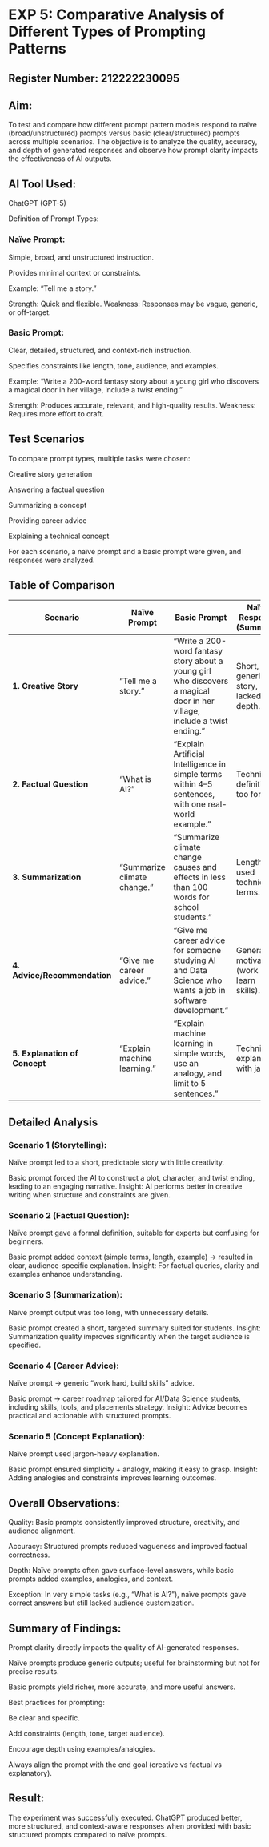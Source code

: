 # EXP 5: Comparative Analysis of Different Types of Prompting Patterns
## Register Number: 212222230095

## Aim:

To test and compare how different prompt pattern models respond to naïve (broad/unstructured) prompts versus basic (clear/structured) prompts across multiple scenarios. The objective is to analyze the quality, accuracy, and depth of generated responses and observe how prompt clarity impacts the effectiveness of AI outputs.

## AI Tool Used:

ChatGPT (GPT-5)

Definition of Prompt Types:

### Naïve Prompt:

Simple, broad, and unstructured instruction.

Provides minimal context or constraints.

Example: “Tell me a story.”

Strength: Quick and flexible.
Weakness: Responses may be vague, generic, or off-target.

### Basic Prompt:

Clear, detailed, structured, and context-rich instruction.

Specifies constraints like length, tone, audience, and examples.

Example: “Write a 200-word fantasy story about a young girl who discovers a magical door in her village, include a twist ending.”

Strength: Produces accurate, relevant, and high-quality results.
Weakness: Requires more effort to craft.

## Test Scenarios

To compare prompt types, multiple tasks were chosen:

Creative story generation

Answering a factual question

Summarizing a concept

Providing career advice

Explaining a technical concept

For each scenario, a naïve prompt and a basic prompt were given, and responses were analyzed.

## Table of Comparison
| **Scenario**                  | **Naïve Prompt**            | **Basic Prompt**                                                                                                         | **Naïve Response (Summary)**                  | **Basic Response (Summary)**                                   | **Comparison**                                          |
| ----------------------------- | --------------------------- | ------------------------------------------------------------------------------------------------------------------------ | --------------------------------------------- | -------------------------------------------------------------- | ------------------------------------------------------- |
| **1. Creative Story**         | “Tell me a story.”          | “Write a 200-word fantasy story about a young girl who discovers a magical door in her village, include a twist ending.” | Short, generic story, lacked depth.           | Well-structured story with strong characters, plot, and twist. | Basic prompt guided creativity → more immersive output. |
| **2. Factual Question**       | “What is AI?”               | “Explain Artificial Intelligence in simple terms within 4–5 sentences, with one real-world example.”                     | Technical definition, too formal.             | Clear, beginner-friendly, gave Siri/Google Maps example.       | Basic prompt improved clarity and relatability.         |
| **3. Summarization**          | “Summarize climate change.” | “Summarize climate change causes and effects in less than 100 words for school students.”                                | Lengthy, used technical terms.                | Concise, simple, explained causes & effects for students.      | Basic prompt ensured audience-specific accuracy.        |
| **4. Advice/Recommendation**  | “Give me career advice.”    | “Give me career advice for someone studying AI and Data Science who wants a job in software development.”                | General motivation (work hard, learn skills). | Targeted roadmap (DSA, projects, internships, interview prep). | Basic prompt delivered actionable, personalized advice. |
| **5. Explanation of Concept** | “Explain machine learning.” | “Explain machine learning in simple words, use an analogy, and limit to 5 sentences.”                                    | Technical explanation with jargon.            | Used analogy (“teaching a child”), very simple and short.      | Basic prompt increased depth + simplicity.              |


## Detailed Analysis

### Scenario 1 (Storytelling):

Naïve prompt led to a short, predictable story with little creativity.

Basic prompt forced the AI to construct a plot, character, and twist ending, leading to an engaging narrative.
Insight: AI performs better in creative writing when structure and constraints are given.

### Scenario 2 (Factual Question):

Naïve prompt gave a formal definition, suitable for experts but confusing for beginners.

Basic prompt added context (simple terms, length, example) → resulted in clear, audience-specific explanation.
Insight: For factual queries, clarity and examples enhance understanding.

### Scenario 3 (Summarization):

Naïve prompt output was too long, with unnecessary details.

Basic prompt created a short, targeted summary suited for students.
Insight: Summarization quality improves significantly when the target audience is specified.

### Scenario 4 (Career Advice):

Naïve prompt → generic “work hard, build skills” advice.

Basic prompt → career roadmap tailored for AI/Data Science students, including skills, tools, and placements strategy.
Insight: Advice becomes practical and actionable with structured prompts.

### Scenario 5 (Concept Explanation):

Naïve prompt used jargon-heavy explanation.

Basic prompt ensured simplicity + analogy, making it easy to grasp.
Insight: Adding analogies and constraints improves learning outcomes.

## Overall Observations:

Quality: Basic prompts consistently improved structure, creativity, and audience alignment.

Accuracy: Structured prompts reduced vagueness and improved factual correctness.

Depth: Naïve prompts often gave surface-level answers, while basic prompts added examples, analogies, and context.

Exception: In very simple tasks (e.g., “What is AI?”), naïve prompts gave correct answers but still lacked audience customization.

## Summary of Findings:

Prompt clarity directly impacts the quality of AI-generated responses.

Naïve prompts produce generic outputs; useful for brainstorming but not for precise results.

Basic prompts yield richer, more accurate, and more useful answers.

Best practices for prompting:

Be clear and specific.

Add constraints (length, tone, target audience).

Encourage depth using examples/analogies.

Always align the prompt with the end goal (creative vs factual vs explanatory).

## Result:

The experiment was successfully executed. ChatGPT produced better, more structured, and context-aware responses when provided with basic structured prompts compared to naïve prompts.





